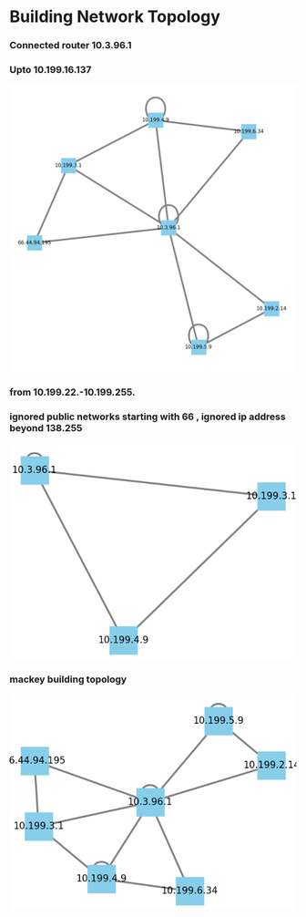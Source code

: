 # Building Network Topology
### Connected router 10.3.96.1
### Upto 10.199.16.137
![Network Topology](mackey_upto_199_16_137.png)
### from 10.199.22.-10.199.255. 
### ignored public networks starting with 66 , ignored ip address beyond 138.255
![Network Topology](mackey_upto_199_23_255.png) 

### mackey building topology 
![Network Topology](mackey_topology_alldata.png) 


